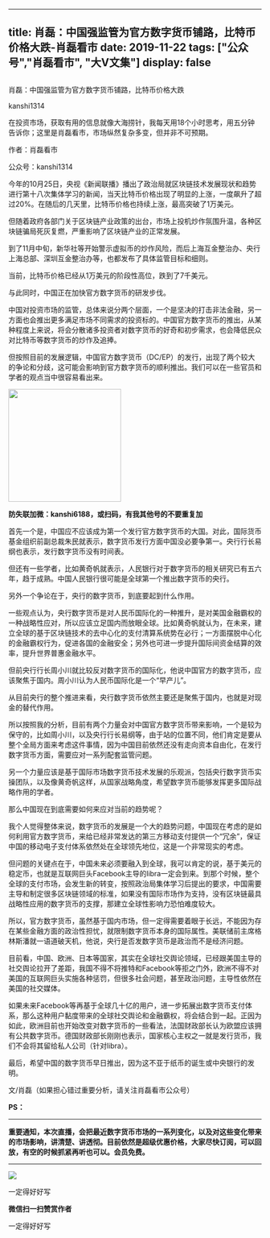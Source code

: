 
---
title:  肖磊：中国强监管为官方数字货币铺路，比特币价格大跌-肖磊看市
date: 2019-11-22
tags: ["公众号","肖磊看市", "大V文集"]
display: false
---


## 



肖磊：中国强监管为官方数字货币铺路，比特币价格大跌




kanshi1314




在投资市场，获取有用的信息就像大海捞针，我每天用18个小时思考，用五分钟告诉你；这里是肖磊看市，市场纵然复杂多变，但并非不可预期。


作者：肖磊看市

公众号：kanshi1314



今年的10月25日，央视《新闻联播》播出了政治局就区块链技术发展现状和趋势进行第十八次集体学习的新闻，当天比特币价格出现了明显的上涨，一度飙升了超过20%。在随后的几天里，比特币价格也持续上涨，最高突破了1万美元。



但随着政府各部门关于区块链产业政策的出台，市场上投机炒作氛围升温，各种区块链骗局死灰复燃，严重影响了区块链产业的正常发展。



到了11月中旬，新华社等开始警示虚拟币的炒作风险，而后上海互金整治办、央行上海总部、深圳互金整治办等，也都发布了具体监管目标和细则。



当前，比特币价格已经从1万美元的阶段性高位，跌到了7千美元。



与此同时，中国正在加快官方数字货币的研发步伐。



中国对投资市场的监管，总体来说分两个层面，一个是坚决的打击非法金融，另一方面也会推出更多满足市场不同需求的投资标的。中国官方数字货币的推出，从某种程度上来说，将会分散诸多投资者对数字货币的好奇和初步需求，也会降低民众对比特币等数字货币的炒作及追捧。



但按照目前的发展逻辑，中国官方数字货币（DC/EP）的发行，出现了两个较大的争论和分歧，这可能会影响到官方数字货币的顺利推出。我们可以在一些官员和学者的观点当中很容易看出来。



<img class="rich_pages" data-copyright="0" data-ratio="1" data-s="300,640" src="https://mmbiz.qpic.cn/mmbiz_jpg/rIYcHn0KrPQxE6zMiarib0VYKnt94Md6MMtJIw6YEwy8maoZPYfqopnlsqVs55Vz3JiaQIS7PZ1rg8lrYVngiaw9CQ/640?wx_fmt=jpeg" data-type="jpeg" data-w="430" style="height: 224px;width: 224px;"/>

**防失联加微：kanshi6188，或扫码，有我其他号的不要重复加**





首先一个是，中国应不应该成为第一个发行官方数字货币的大国。对此，国际货币基金组织前副总裁朱民就表示，数字货币发行方面中国没必要争第一。央行行长易纲也表示，发行数字货币没有时间表。



但还有一些学者，比如黄奇帆就表示，人民银行对于数字货币的相关研究已有五六年，趋于成熟。中国人民银行很可能是全球第一个推出数字货币的央行。



另外一个争论在于，央行的数字货币，到底要起到什么作用。



一些观点认为，央行数字货币是对人民币国际化的一种推升，是对美国金融霸权的一种战略性应对，所以应该立足国内而放眼全球。比如黄奇帆就认为，在未来，建立全球的基于区块链技术的去中心化的支付清算系统势在必行；一方面摆脱中心化的金融霸权行为，促进各国的金融安全；另外也可进一步提升国际间资金结算的效率，提升世界普惠金融水平。



但前央行行长周小川就比较反对数字货币的国际化，他说中国官方的数字货币，应该聚焦于国内。周小川认为人民币国际化是一个“早产儿”。



从目前央行的整个推进来看，央行数字货币依然主要还是聚焦于国内，也就是对现金的替代作用。



所以按照我的分析，目前有两个力量会对中国官方数字货币带来影响，一个是较为保守的，比如周小川，以及央行行长易纲等，由于站的位置不同，他们肯定是要从整个全局方面来考虑这件事情，因为中国目前依然还没有走向资本自由化，在发行数字货币方面，需要应对一系列配套监管问题。



另一个力量应该是基于国际市场数字货币技术发展的乐观派，包括央行数字货币实操团队，以及像黄奇帆这样，从国家战略角度，希望数字货币能够发挥更多国际战略作用的学者。



那么中国现在到底需要如何来应对当前的趋势呢？



我个人觉得整体来说，数字货币的发展是一个大的趋势问题，中国现在考虑的是如何利用官方数字货币，来给已经非常发达的第三方移动支付提供一个“冗余”，保证中国的移动电子支付体系依然处在全球领先地位，这是一个非常现实的考虑。



但问题的关键点在于，中国未来必须要融入到全球，我可以肯定的说，基于美元的稳定币，也就是互联网巨头Facebook主导的libra一定会到来。到那个时候，整个全球的支付市场，会发生新的转变，按照政治局集体学习后提出的要求，中国需要主导和制定很多区块链领域的标准，如果没有国际市场作为支持，没有区块链最具战略性应用的数字货币的支撑，那建立全球性影响力恐怕难度较大。



所以，官方数字货币，虽然基于国内市场，但一定得需要着眼于长远，不能因为存在某些金融方面的政治性担忧，就限制数字货币本身的国际属性。美联储前主席格林斯潘就一语道破天机，他说，央行是否发数字货币是政治而不是经济问题。



目前看，中国、欧洲、日本等国家，其实在全球社交舆论领域，已经跟美国主导的社交舆论拉开了差距，我国不得不将推特和Facebook等拒之门外，欧洲不得不对美国的互联网巨头实施各种惩罚，但很多社会问题，甚至政治问题，主导性依然在美国的社交媒体。



如果未来Facebook等再基于全球几十亿的用户，进一步拓展出数字货币支付体系，那么这种用户黏度带来的全球社交舆论和金融霸权，将会结合到一起。正因为如此，欧洲目前也开始改变对数字货币的一些看法，法国财政部长认为欧盟应该拥有公共数字货币。德国财政部长刚刚也表示，国家核心主权之一就是发行货币，我们不会将其留给私人公司（针对libra）。



最后，希望中国的数字货币早日推出，因为这不亚于纸币的诞生或中央银行的发明。



文/肖磊（如果担心错过重要分析，请关注肖磊看市公众号）



**PS：**

****

**重要通知，本次直播，会把最近数字货币市场的一系列变化，以及对这些变化带来的市场影响，讲清楚、讲透彻。目前依然是超级优惠价格，大家尽快订阅，可以回放，有空的时候抓紧再听也可以。会员免费。**

****

<img class="rich_pages js_insertlocalimg" data-ratio="1.7786666666666666" data-s="300,640" src="https://mmbiz.qpic.cn/mmbiz_jpg/rIYcHn0KrPS4TvIYpsSIdzyJicEjvb5Yg3lNXBjr11KCIRHVpBqWRSwH6mfH162lq2EawniaaLr0dWk9EyrfvXnQ/640?wx_fmt=jpeg" data-type="jpeg" data-w="750" style="">

一定得好好写


**微信扫一扫赞赏作者**






一定得好好写








